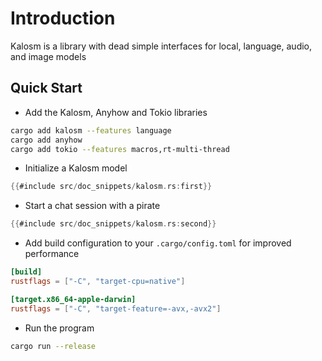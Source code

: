 # Introduction

Kalosm is a library with dead simple interfaces for local, language, audio, and image models

## Quick Start

- Add the Kalosm, Anyhow and Tokio libraries

```bash
cargo add kalosm --features language
cargo add anyhow
cargo add tokio --features macros,rt-multi-thread
```

- Initialize a Kalosm model

```rust
{{#include src/doc_snippets/kalosm.rs:first}}
```

- Start a chat session with a pirate

```rust
{{#include src/doc_snippets/kalosm.rs:second}}
```

- Add build configuration to your `.cargo/config.toml` for improved performance

```toml
[build]
rustflags = ["-C", "target-cpu=native"]

[target.x86_64-apple-darwin]
rustflags = ["-C", "target-feature=-avx,-avx2"]
```

- Run the program

```bash
cargo run --release
```
